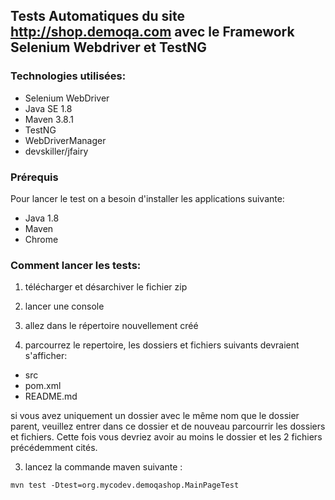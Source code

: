 ## Tests Automatiques du site http://shop.demoqa.com avec le Framework Selenium Webdriver et TestNG


### Technologies utilisées:

* Selenium WebDriver
* Java SE 1.8
* Maven 3.8.1
* TestNG
* WebDriverManager
* devskiller/jfairy

### Prérequis

Pour lancer le test on a besoin d'installer les applications suivante:

* Java 1.8
* Maven
* Chrome


### Comment lancer les tests:

1. télécharger et désarchiver le fichier zip

2. lancer une console

2. allez dans le répertoire nouvellement créé

3. parcourrez le repertoire, les dossiers et fichiers suivants devraient s'afficher:

* src
* pom.xml
* README.md

si vous avez uniquement un dossier avec le même nom que le dossier parent, 
veuillez entrer dans ce dossier et de nouveau parcourrir les dossiers et fichiers.
Cette fois vous devriez avoir au moins le dossier et les 2 fichiers précédemment cités.

3. lancez la commande maven suivante :

```
mvn test -Dtest=org.mycodev.demoqashop.MainPageTest
```


